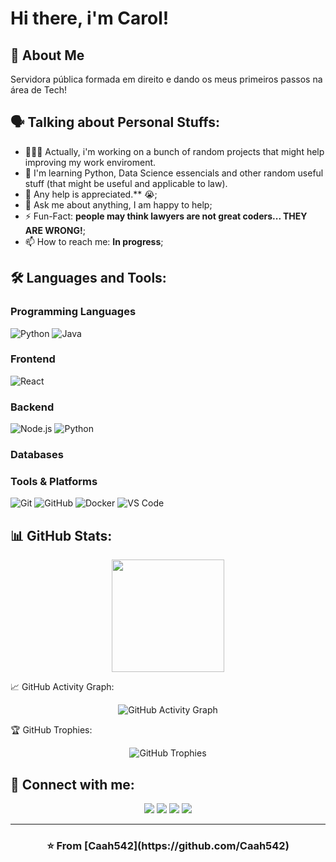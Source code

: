 # Hi there, i'm Carol! 

## 🚀 About Me

Servidora pública formada em direito e dando os meus primeiros passos na área de Tech!

## 🗣️ Talking about Personal Stuffs:
- 👨🏽‍💻 Actually, i'm working on a bunch of random projects that might help improving my work enviroment.
- 🌱 I'm learning Python, Data Science essencials and other random useful stuff (that might be useful and applicable to law).
- 🤔 Any help is appreciated.** 😭;
- 💬 Ask me about anything, I am happy to help;
- ⚡️ Fun-Fact: **people may think lawyers are not great coders... THEY ARE WRONG!**;
- 📫 How to reach me: **In progress**;

## 🛠️ Languages and Tools:

### Programming Languages
![Python](https://img.shields.io/badge/-Python-3776AB?style=flat-square&logo=python&logoColor=white)
![Java](https://img.shields.io/badge/-Java-007396?style=flat-square&logo=java&logoColor=white)

### Frontend
![React](https://img.shields.io/badge/-React-61DAFB?style=flat-square&logo=react&logoColor=black)

### Backend
![Node.js](https://img.shields.io/badge/-Node.js-339933?style=flat-square&logo=node.js&logoColor=white)
![Python](https://img.shields.io/badge/-Python-3776AB?style=flat-square&logo=python&logoColor=white)


### Databases


### Tools & Platforms
![Git](https://img.shields.io/badge/-Git-F05032?style=flat-square&logo=git&logoColor=white)
![GitHub](https://img.shields.io/badge/-GitHub-181717?style=flat-square&logo=github&logoColor=white)
![Docker](https://img.shields.io/badge/-Docker-2496ED?style=flat-square&logo=docker&logoColor=white)
![VS Code](https://img.shields.io/badge/-VS%20Code-007ACC?style=flat-square&logo=visual-studio-code&logoColor=white)

## 📊 GitHub Stats:

<div align="center">
  <img height="180em" src="https://github-readme-stats.vercel.app/api?username=Caah542&show_icons=true&theme=dark&include_all_commits=true&count_private=true"/>
 </div>



📈 GitHub Activity Graph:
<div align="center">
  <img src="https://github-readme-activity-graph.vercel.app/graph?username=Caah542&theme=github-dark&hide_border=true" alt="GitHub Activity Graph"/>
</div>



🏆 GitHub Trophies:
<div align="center">
  <img src="https://github-profile-trophy.vercel.app/?username=Caah542&theme=darkhub&no-frame=true&margin-w=15" alt="GitHub Trophies"/>
</div>




## 🤝 Connect with me:
<div align="center">
  <a href="https://linkedin.com/in/SEU_LINKEDIN"><img src="https://img.shields.io/badge/-LinkedIn-0077B5?style=for-the-badge&logo=linkedin&logoColor=white"/></a>
  <a href="mailto:seu.email@exemplo.com"><img src="https://img.shields.io/badge/-Email-D14836?style=for-the-badge&logo=gmail&logoColor=white"/></a>
  <a href="https://twitter.com/SEU_TWITTER"><img src="https://img.shields.io/badge/-Twitter-1DA1F2?style=for-the-badge&logo=twitter&logoColor=white"/></a>
  <a href="https://instagram.com/SEU_INSTAGRAM"><img src="https://img.shields.io/badge/-Instagram-E4405F?style=for-the-badge&logo=instagram&logoColor=white"/></a>
</div>

---

<div align="center">
  <h3>⭐️ From [Caah542](https://github.com/Caah542)</h3>
</div>

<!--
**Caah542/Caah542** is a ✨ _special_ ✨ repository because its `README.md` (this file) appears on your GitHub profile.

Here are some ideas to get you started:

- 🔭 I’m currently working on ...
- 🌱 I’m currently learning ...
- 👯 I’m looking to collaborate on ...
- 🤔 I’m looking for help with ...
- 💬 Ask me about ...
- 📫 How to reach me: ...
- 😄 Pronouns: ...
- ⚡ Fun fact: ...
-->
